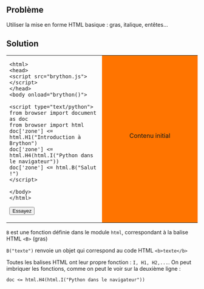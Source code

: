 Problème
--------

Utiliser la mise en forme HTML basique : gras, italique, entêtes...


Solution
--------


<table width="100%">
<tr>
<td style="width:50%;">

    <html>
    <head>
    <script src="brython.js"></script>
    </head>
    <body onload="brython()">
    
    <script type="text/python">
    from browser import document as doc
    from browser import html
    doc['zone'] <= html.H1("Introduction à Brython")
    doc['zone'] <= html.H4(html.I("Python dans le navigateur"))
    doc['zone'] <= html.B("Salut !")
    </script>
    
    </body>
    </html>

<button id="fill_zone">Essayez</button>
</td>
<td id="zone" style="background-color:#FF7400;text-align:center;">Contenu initial<p>
</td>
</tr>
</table>

<script type="text/python3">
def fill_zone(ev):
    from browser import doc, html
    doc['zone'] <= html.H1("Introduction à Brython")
    doc['zone'] <= html.H4(html.I("Python dans le navigateur"))
    doc['zone'] <= html.B("Salut !")

doc['fill_zone'].bind('click', fill_zone)

</script>

`B` est une fonction définie dans le module `html`, correspondant à la balise HTML `<B>` (gras)

`B("texte")` renvoie un objet qui correspond au code HTML `<b>texte</b>`

Toutes les balises HTML ont leur propre fonction : `I, H1, H2,...`. On peut imbriquer les fonctions, comme on peut le voir sur la deuxième ligne :

    doc <= html.H4(html.I("Python dans le navigateur"))


